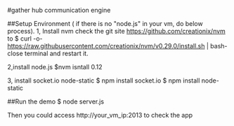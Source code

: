 #gather hub communication engine

##Setup Environment ( if there is no "node.js" in your vm, do below process).
1, Install nvm
check the git site https://github.com/creationix/nvm to
$ curl -o- https://raw.githubusercontent.com/creationix/nvm/v0.29.0/install.sh | bash-
close terminal and restart it.

2,install node.js
$nvm isntall 0.12

3, install socket.io node-static
$ npm install socket.io
$ npm install node-static

##Run the demo
$ node server.js

Then you could access http://your_vm_ip:2013 to check the app
